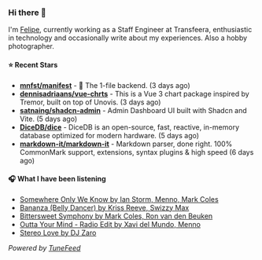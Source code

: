 ### Hi there 👋

I'm [Felipe](https://felipevm.com), currently working as a Staff Engineer at Transfeera, enthusiastic in technology and occasionally write about my experiences. Also a hobby photographer.

#### ⭐ Recent Stars
- **[mnfst/manifest](https://github.com/mnfst/manifest)** - 🦚 The 1-file backend.  (3 days ago)
- **[dennisadriaans/vue-chrts](https://github.com/dennisadriaans/vue-chrts)** - This is a Vue 3 chart package inspired by Tremor, built on top of Unovis. (3 days ago)
- **[satnaing/shadcn-admin](https://github.com/satnaing/shadcn-admin)** - Admin Dashboard UI built with Shadcn and Vite. (5 days ago)
- **[DiceDB/dice](https://github.com/DiceDB/dice)** - DiceDB is an open-source, fast, reactive, in-memory database optimized for modern hardware. (5 days ago)
- **[markdown-it/markdown-it](https://github.com/markdown-it/markdown-it)** - Markdown parser, done right. 100% CommonMark support, extensions, syntax plugins &amp; high speed (6 days ago)

#### 🎧 What I have been listening
- [Somewhere Only We Know by Ian Storm, Menno, Mark Coles](https://open.spotify.com/track/66bnX8ozY4o8FATgrQ7Bd0)
- [Bananza (Belly Dancer) by Kriss Reeve, Swizzy Max](https://open.spotify.com/track/1S5j9eSU4RQ2ztXYH5ncNr)
- [Bittersweet Symphony by Mark Coles, Ron van den Beuken](https://open.spotify.com/track/32reVx4R7gYn2phKVbO9ti)
- [Outta Your Mind - Radio Edit by Xavi del Mundo, Menno](https://open.spotify.com/track/2ZdU81kQJ4T536OhpevdFC)
- [Stereo Love by DJ Zaro](https://open.spotify.com/track/0e42FrN75U6RuIzBTqszKz)

_Powered by [TuneFeed](https://tunefeed.app?ref=github.com)_
